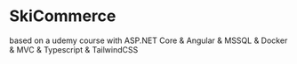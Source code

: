 # SkiCommerce

based on a udemy course with ASP.NET Core & Angular & MSSQL & Docker & MVC & Typescript & TailwindCSS